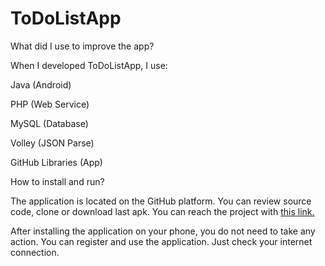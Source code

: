 # ToDoListApp

What did I use to improve the app? 

When I developed ToDoListApp, I use: 

Java (Android) 

PHP (Web Service) 

MySQL (Database) 

Volley (JSON Parse) 

GitHub Libraries (App) 

How to install and run? 

The application is located on the GitHub platform. You can review source code, clone or download last apk. You can reach the project with  [this link.](https://github.com/AlpYuktug/ToDoListApp)


After installing the application on your phone, you do not need to take any action. You can register and use the application. Just check your internet connection.
